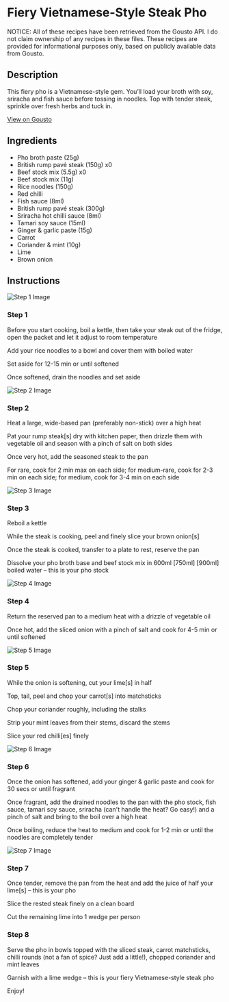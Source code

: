 # Fiery Vietnamese-Style Steak Pho

NOTICE: All of these recipes have been retrieved from the Gousto API. I do not claim ownership of any recipes in these files. These recipes are provided for informational purposes only, based on publicly available data from Gousto.

## Description

This fiery pho is a Vietnamese-style gem. You’ll load your broth with soy, sriracha and fish sauce before tossing in noodles. Top with tender steak, sprinkle over fresh herbs and tuck in.

[View on Gousto](https://www.gousto.co.uk/recipes/cookbook/fiery-vietnamese-style-steak-pho)

## Ingredients

- Pho broth paste (25g)
- British rump pavé steak (150g) x0
- Beef stock mix (5.5g) x0
- Beef stock mix (11g)
- Rice noodles (150g)
- Red chilli
- Fish sauce (8ml)
- British rump pavé steak (300g)
- Sriracha hot chilli sauce (8ml)
- Tamari soy sauce (15ml)
- Ginger & garlic paste (15g)
- Carrot
- Coriander & mint (10g)
- Lime
- Brown onion

## Instructions

![Step 1 Image](https://production-media.gousto.co.uk/cms/recipe-step-image/Step-1-1688736776573-x200.jpg)

### Step 1

Before you start cooking, boil a kettle, then take your steak out of the fridge, open the packet and let it adjust to room temperature

Add your rice noodles to a bowl and cover them with boiled water

Set aside for 12-15 min or until softened

Once softened, drain the noodles and set aside

![Step 2 Image](https://production-media.gousto.co.uk/cms/recipe-step-image/Step-2-1688736779388-x200.jpg)

### Step 2

Heat a large, wide-based pan (preferably non-stick) over a high heat

Pat your rump steak[s] dry with kitchen paper, then drizzle them with vegetable oil and season with a pinch of salt on both sides

Once very hot, add the seasoned steak to the pan

For rare, cook for 2 min max on each side; for medium-rare, cook for 2-3 min on each side; for medium, cook for 3-4 min on each side

![Step 3 Image](https://production-media.gousto.co.uk/cms/recipe-step-image/Step-3-1688736782041-x200.jpg)

### Step 3

Reboil a kettle

While the steak is cooking, peel and finely slice your brown onion[s]

Once the steak is cooked, transfer to a plate to rest, reserve the pan

Dissolve your pho broth base and beef stock mix in 600ml<span class="text-purple"> [750ml] </span><span class="text-danger">[900ml]</span> boiled water – this is your pho stock

![Step 4 Image](https://production-media.gousto.co.uk/cms/recipe-step-image/Step-4-1688736785007-x200.jpg)

### Step 4

Return the reserved pan to a medium heat with a drizzle of vegetable oil

Once hot, add the sliced onion with a pinch of salt and cook for 4-5 min or until softened

![Step 5 Image](https://production-media.gousto.co.uk/cms/recipe-step-image/Step-5-1688736787888-x200.jpg)

### Step 5

While the onion is softening, cut your lime[s] in half

Top, tail, peel and chop your carrot[s] into matchsticks

Chop your coriander roughly, including the stalks

Strip your mint leaves from their stems, discard the stems

Slice your red chilli[es]<span class="text-danger"> </span>finely

![Step 6 Image](https://production-media.gousto.co.uk/cms/recipe-step-image/Step-6-1688736790408-x200.jpg)

### Step 6

Once the onion has softened, add your ginger & garlic paste and cook for 30 secs or until fragrant

Once fragrant, add the drained noodles to the pan with the pho stock, fish sauce, tamari soy sauce, sriracha (can't handle the heat? Go easy!) and a pinch of salt and bring to the boil over a high heat

Once boiling, reduce the heat to medium and cook for 1-2 min or until the noodles are completely tender

![Step 7 Image](https://production-media.gousto.co.uk/cms/recipe-step-image/Step-7-1688736792949-x200.jpg)

### Step 7

Once tender, remove the pan from the heat and add the juice of half your lime[s] – this is your pho

Slice the rested steak finely on a clean board

Cut the remaining lime into 1 wedge per person

### Step 8

Serve the pho in bowls topped with the sliced steak, carrot matchsticks, chilli rounds (not a fan of spice? Just add a little!), chopped coriander and mint leaves

Garnish with a lime wedge – this is your fiery Vietnamese-style steak pho

Enjoy!

